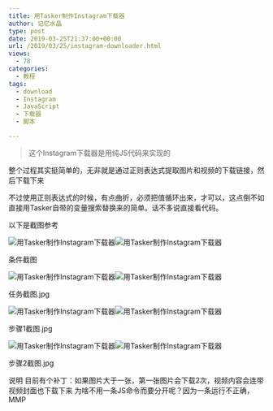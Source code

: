 ```yaml
---
title: 用Tasker制作Instagram下载器
author: 记忆水晶
type: post
date: 2019-03-25T21:37:00+00:00
url: /2019/03/25/instagram-downloader.html
views:
  - 78
categories:
  - 教程
tags:
  - download
  - Instagram
  - JavaScript
  - 下载器
  - 脚本

---
```


> 这个Instagram下载器是用纯JS代码来实现的

整个过程其实挺简单的，无非就是通过正则表达式提取图片和视频的下载链接，然后下载下来

不过使用正则表达式的时候，有点曲折，必须把值循环出来，才可以，这点倒不如直接用Tasker自带的变量搜索替换来的简单。话不多说直接看代码。

以下是截图参考

![用Tasker制作Instagram下载器](https://ishare-cf.oss-cn-hongkong.aliyuncs.com/2019/04/beepress3-1554190795.jpeg "用Tasker制作Instagram下载器")![用Tasker制作Instagram下载器](https://ishare-cf.oss-cn-hongkong.aliyuncs.com/2019/04/beepress3-1554190795.jpeg "用Tasker制作Instagram下载器")

条件截图

![用Tasker制作Instagram下载器](https://ishare-cf.oss-cn-hongkong.aliyuncs.com/2019/04/beepress1-1554190805.jpeg "用Tasker制作Instagram下载器")![用Tasker制作Instagram下载器](https://ishare-cf.oss-cn-hongkong.aliyuncs.com/2019/04/beepress1-1554190805.jpeg "用Tasker制作Instagram下载器")

任务截图.jpg

![用Tasker制作Instagram下载器](https://ishare-cf.oss-cn-hongkong.aliyuncs.com/2019/04/beepress3-1554190810.jpeg "用Tasker制作Instagram下载器")![用Tasker制作Instagram下载器](https://ishare-cf.oss-cn-hongkong.aliyuncs.com/2019/04/beepress3-1554190810.jpeg "用Tasker制作Instagram下载器")

步骤1截图.jpg

![用Tasker制作Instagram下载器](https://ishare-cf.oss-cn-hongkong.aliyuncs.com/2019/04/beepress2-1554190812.jpeg "用Tasker制作Instagram下载器")![用Tasker制作Instagram下载器](https://ishare-cf.oss-cn-hongkong.aliyuncs.com/2019/04/beepress2-1554190812.jpeg "用Tasker制作Instagram下载器")

步骤2截图.jpg

说明
目前有个补丁：如果图片大于一张，第一张图片会下载2次，视频内容会连带视频封面也下载下来 
为啥不用一条JS命令而要分开呢？因为一条运行不正确，MMP